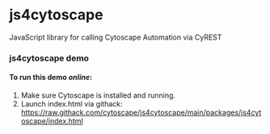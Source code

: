 # js4cytoscape
JavaScript library for calling Cytoscape Automation via CyREST


### js4cytoscape demo

#### To run this demo ***online***:
1. Make sure Cytoscape is installed and running.
2. Launch index.html via githack: https://raw.githack.com/cytoscape/js4cytoscape/main/packages/js4cytoscape/index.html



